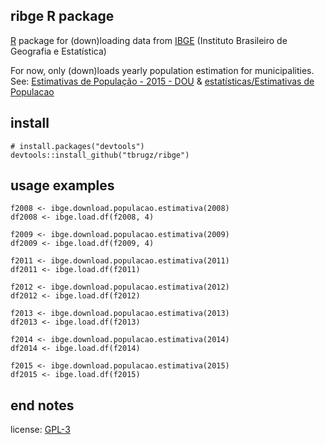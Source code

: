 
ribge R package
-----

[R](https://www.r-project.org/) package for (down)loading data from [IBGE](http://www.ibge.gov.br/) (Instituto Brasileiro de Geografia e Estatística)

For now, only (down)loads yearly population estimation for municipalities. See:
[Estimativas de População - 2015 - DOU](http://www.ibge.gov.br/home/estatistica/populacao/estimativa2015/estimativa_dou.shtm) &
[estatísticas/Estimativas de Populacao](http://downloads.ibge.gov.br/downloads_estatisticas.htm?caminho=/Estimativas_de_Populacao/)

install
-----

```
# install.packages("devtools")
devtools::install_github("tbrugz/ribge")
```

usage examples
-----

```
f2008 <- ibge.download.populacao.estimativa(2008)
df2008 <- ibge.load.df(f2008, 4)

f2009 <- ibge.download.populacao.estimativa(2009)
df2009 <- ibge.load.df(f2009, 4)

f2011 <- ibge.download.populacao.estimativa(2011)
df2011 <- ibge.load.df(f2011)

f2012 <- ibge.download.populacao.estimativa(2012)
df2012 <- ibge.load.df(f2012)

f2013 <- ibge.download.populacao.estimativa(2013)
df2013 <- ibge.load.df(f2013)

f2014 <- ibge.download.populacao.estimativa(2014)
df2014 <- ibge.load.df(f2014)

f2015 <- ibge.download.populacao.estimativa(2015)
df2015 <- ibge.load.df(f2015)
```


end notes
-------

license: [GPL-3](http://www.gnu.org/licenses/gpl-3.0.en.html)
